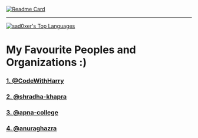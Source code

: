 <!-- Readme Card -->
[![Readme Card](https://github-readme-stats.vercel.app/api/pin/?username=sad0xer&repo=EASY-TO-C0DE&theme=flag-india&border_radius=0.0)](https://github.com/sad0xer/EASY-TO-C0DE)
<br><hr>

<!-- Language Card -->
[![sad0xer's Top Languages](https://github-readme-stats-sad0xer.vercel.app/api/top-langs/?username=sad0xer&layout=compact&theme=github_dark&langs_count=10&hide_border=true&border_radius=30.0&title_color=ffffff&hide_title=false&bg_color=00000000)](https://github.com/SAD0XER)
  <!--&theme=tokyonight-->

<!-- This is the optional Readme card in the forrmat of image-->
<!-- <a href="https://github.com/SAD0XER/EASY-TO-C0DE">
  <img align="center" src="https://github-readme-stats.vercel.app/api/pin/?username=sad0xer&repo=EASY-TO-C0DE&theme=vision-friendly-dark" />
</a> -->


# My Favourite Peoples and Organizations :)
<p>
<h3><a href="https://github.com/CodeWithHarry">1.  @CodeWithHarry</a></h3>

<h3><a href="https://github.com/shradha-khapra">2.  @shradha-khapra</a></h3>

<h3><a href="https://github.com/apna-college">3.  @apna-college</a></h3>

<h3><a href="https://github.com/anuraghazra">4.  @anuraghazra</a></h3>
</p>
